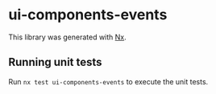 # ui-components-events

This library was generated with [Nx](https://nx.dev).

## Running unit tests

Run `nx test ui-components-events` to execute the unit tests.
